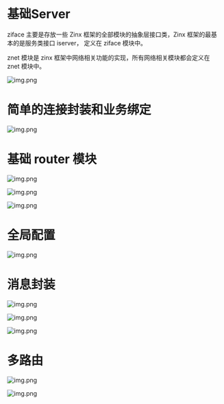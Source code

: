 # 基础Server
ziface 主要是存放一些 Zinx 框架的全部模块的抽象层接口类，Zinx 框架的最基本的是服务类接口 iserver，
定义在 ziface 模块中。

znet 模块是 zinx 框架中网络相关功能的实现，所有网络相关模块都会定义在 znet 模块中。

![img.png](images/basic_server.png)

# 简单的连接封装和业务绑定

![img.png](images/conn.png)

# 基础 router 模块

![img.png](images/request.png)

![img.png](images/router.png)

![img.png](images/integrate_router.png)

# 全局配置
![img.png](images/config.png)

# 消息封装
![img.png](images/message.png)

![img.png](images/package.png)

![img.png](images/integrate_message.png)

# 多路由
![img.png](images/message_handler.png)

![img.png](images/integrate_message_handler.png)